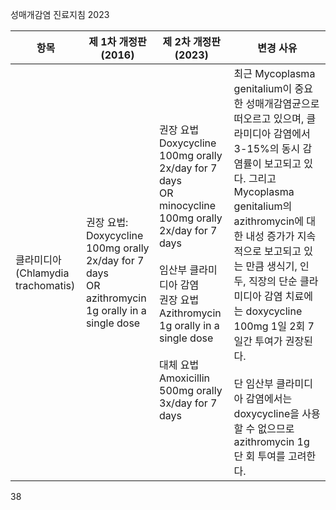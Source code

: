 성매개감염 진료지침 2023

| 항목 | 제 1차 개정판 (2016) | 제 2차 개정판 (2023) | 변경 사유 |
|---|---|---|---|
| 클라미디아<br>(Chlamydia trachomatis) | 권장 요법:<br>Doxycycline 100mg orally 2x/day for 7 days<br>OR azithromycin 1g orally in a single dose | 권장 요법<br>Doxycycline 100mg orally 2x/day for 7 days<br>OR minocycline 100mg orally 2x/day for 7 days<br><br>임산부 클라미디아 감염<br>권장 요법<br>Azithromycin 1g orally in a single dose<br><br>대체 요법<br>Amoxicillin 500mg orally 3x/day for 7 days | 최근 Mycoplasma genitalium이 중요한 성매개감염균으로 떠오르고 있으며, 클라미디아 감염에서 3-15%의 동시 감염률이 보고되고 있다. 그리고 Mycoplasma genitalium의 azithromycin에 대한 내성 증가가 지속적으로 보고되고 있는 만큼 생식기, 인두, 직장의 단순 클라미디아 감염 치료에는 doxycycline 100mg 1일 2회 7일간 투여가 권장된다.<br><br>단 임산부 클라미디아 감염에서는 doxycycline을 사용할 수 없으므로 azithromycin 1g 단 회 투여를 고려한다. |

<PAGE>38
